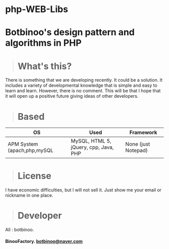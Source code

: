 # php-WEB-Libs
Botbinoo's design pattern and algorithms in PHP
=============


> # What's this?
 There is something that we are developing recently. It could be a solution. It includes a variety of developmental knowledge that is simple and easy to learn and learn. However, there is no comment. This will be that I hope that it will open up a positive future giving ideas of other developers.

> # Based
 OS | Used | Framework
 --- | --- | ---
 APM System (apach,php,mySQL | MySQL, HTML 5, jQuery, cpp, Java, PHP | None (just Notepad)

> # License
 I have economic difficulties, but I will not sell it. Just show me your email or nickname in one place.

> # Developer

 All : botbinoo.
 
#### BinooFactory. [botbinoo\@naver.com](botbinoo@naver.com)
